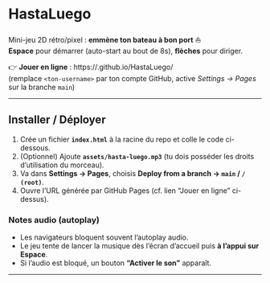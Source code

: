 # HastaLuego

Mini-jeu 2D rétro/pixel : **emmène ton bateau à bon port** ⛵  
**Espace** pour démarrer (auto-start au bout de 8s), **flèches** pour diriger.

👉 **Jouer en ligne** : https://<ton-username>.github.io/HastaLuego/  
(remplace `<ton-username>` par ton compte GitHub, active *Settings → Pages* sur la branche `main`)

---

## Installer / Déployer

1. Crée un fichier **`index.html`** à la racine du repo et colle le code ci-dessous.  
2. (Optionnel) Ajoute **`assets/hasta-luego.mp3`** (tu dois posséder les droits d’utilisation du morceau).  
3. Va dans **Settings → Pages**, choisis **Deploy from a branch → `main` / `/ (root)`**.  
4. Ouvre l’URL générée par GitHub Pages (cf. lien “Jouer en ligne” ci-dessus).

### Notes audio (autoplay)
- Les navigateurs bloquent souvent l’autoplay audio.  
- Le jeu tente de lancer la musique dès l’écran d’accueil puis **à l’appui sur Espace**.  
- Si l’audio est bloqué, un bouton **“Activer le son”** apparaît.

---


```html
